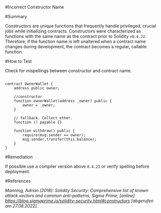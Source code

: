 #Incorrect Constructor Name

#Summary

Constructors are unique functions that frequently handle privileged, crucial jobs while initializing contracts. Constructors were characterized as functions with the same name as the contract prior to Solidity `v0.4.22`. Therefore, if the function name is left unaltered when a contract name changes during development, the contract becomes a regular, callable function.

#How to Test

Check for mispellings between constructor and contract name.

```sol

contract OwnerWallet {
    address public owner;

    //constructor
    function ownerWallet(address _owner) public {
        owner = _owner;
    }

    // fallback. Collect ether.
    function () payable {}

    function withdraw() public {
        require(msg.sender == owner);
        msg.sender.transfer(this.balance);
    }
}

```

#Remediation

If possible use a compiler version above `0.4.21` or verify spelling before deployment.

#References

*Manning, Adrian (2018): Solidity Security: Comprehensive list of known attack vectors and common anti-patterns, Sigma Prime, [online] https://blog.sigmaprime.io/solidity-security.html#constructors [abgerufen am 27.08.2022].*